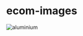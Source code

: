 # ecom-images

![aluminium](https://user-images.githubusercontent.com/54243544/162165976-97099b52-5075-43df-b669-8b83db3aede1.png)
